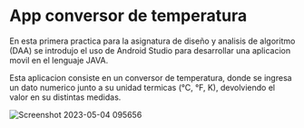 # App conversor de temperatura

En esta primera practica para la asignatura de diseño y analisis de algoritmo (DAA) se introdujo el uso de Android Studio para desarrollar una aplicacion movil en el lenguaje JAVA. 

Esta aplicacion consiste en un conversor de temperatura, donde se ingresa un dato numerico junto a su unidad termicas (°C, °F, K), devolviendo el valor en su distintas medidas.

![Screenshot 2023-05-04 095656](https://user-images.githubusercontent.com/88744341/236229689-f213deb8-6bc1-4c26-9f4b-765274df9edf.jpg)
